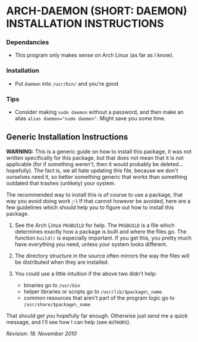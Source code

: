 ARCH-DAEMON (SHORT: DAEMON) INSTALLATION INSTRUCTIONS
=======================================================================

### Dependancies
  - This program only makes sense on Arch Linux (as far as I know).

### Installation
  - Put `daemon` into `/usr/bin/` and you're good

### Tips
  - Consider making `sudo daemon` without a password, and then make an
    alias `alias daemon="sudo daemon"`. Might save you some time.


Generic Installation Instructions
----------------------------------
**WARNING:** This is a generic guide on how to install this package, it was
not written specifically for this package, but that does not mean that
it is not applicable (for if something weren't, then it would probably
be deleted... hopefully). The fact is, we all hate updating this file,
because we don't ourselves need it, so better something generic that
works than something outdated that trashes (unlikely) your system.

The recommended way to install this is of course to use a package, that
way you avoid doing work ;-) If that cannot however be avoided, here
are a few guidelines which should help you to figure out how to install
this package.

  1. See the Arch Linux `PKGBUILD` for help. The `PKGBUILD` is a file
     which determines exactly how a package is built and where the files go.
     The function `build()` is especially important. If you get this, you
     pretty much have everything you need, unless your system looks
     different.
  
  2. The directory structure in the source often mirrors the way the
     files will be distributed when they are installed.
  
  3. You could use a little intuition if the above two didn't help:
       * binaries go to `/usr/bin`
       * helper libraries or scripts go to `/usr/lib/$package\_name`
       * common resources that aren't part of the program logic go
         to `/usr/share/$package\_name`

That should get you hopefully far enough. Otherwise just send me a
quick message, and I'll see how I can help (see `AUTHORS`).


_Revision: 18. November 2010_

